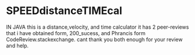 # SPEEDdistanceTIMEcal
IN JAVA this is a distance,velocity, and time calculator 
it has 2 peer-reviews that i have obtained form, 200_sucess, 
and Phrancis form CodeReview.stackexchange. cant thank you 
both enough for your review and help. 
